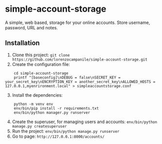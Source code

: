# simple-account-storage
A simple, web based, storage for your online accounts. Store username, password, URL and notes.

## Installation
1. Clone this project: `git clone https://github.com/lorenzocampanile/simple-account-storage.git`
2. Create the configuration file:
```
    cd simple-account-storage
    printf "[baseconfig]\nDEBUG = false\nSECRET_KEY = your_secret_key\nENCRYPTION_KEY = another_secret_key\nALLOWED_HOSTS = 127.0.0.1,myenrironment.local" > simpleaccountstorage.conf
```
3. Install the dependencies:
```
    python -m venv env
    env/bin/pip install -r requirements.txt
    env/bin/python manager.py runserver
```
4. Create the superuser, for managing users and accounts: `env/bin/python manage.py createsuperuser`
5. Run the project: `env/bin/python manage.py runserver`
6. Go to page: `http://127.0.0.1:8000/accounts/`
